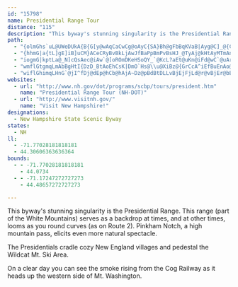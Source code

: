 ```yaml
---
id: "15798"
name: Presidential Range Tour
distance: "115"
description: "This byway's stunning singularity is the Presidential Range. This range (part of the White Mountains) serves as a backdrop at times, and at other times, looms as you round curves (as on route 2)."
path:
  - "{olmGhs`uL@UWeDUkA{B{G[y@wAqCaCwCg@oAyC{SA}Bh@gFbBqKVaB|Ayg@C]_@{Cm@}DgAyHg@yCk@gB}AsCGQq@_A_AaAcCsCwBkDgAeCaAiDyBcLgBaKwAgHoBqKo@aFoAqFY{BoAmUe@cO{AyZc@_EeBcKiAeEuLi`@cDsL{@oCgAuB}AwB}@w@qAgA}A}@gBc@mBYcDOcAQsAm@eBy@aB}AiBiDeA_DM{@WiDIkAe@kU?_AGkIYiGUuJCuBPeIl@gD|BsJtDqNlIy]fB{Hl@{BnAaDdC_GfI{P`BwDdByEn@}Bp@_ENkBFsBGmFWgDe@gC{@aD{@eCqGyKmGwJmDwFyDsGgCsDg@aAgFcIaHcKgEeHaDcFw@oAuBsCwE}EcEuDoD{CyC{BaEoByCgA}EqAaCa@aAOeEW_K{A_Bc@kCyAsDkDgBuAwGoG_DsB{B_ByD_DoCqB}BuAcBu@}AYoDe@cEk@sCaAaDyAsA}@sCsBoC_D}A_BmEyFwDoE{DsF{@{A}@mBuDsKyB_FiBsDoAkBuGmIoKcOaDcEcL}PeDkEiAqAgAq@sCaAmBoA}@_AyAiCuCqHGe@D{@"
  - "{hhmG|a{tL]gE]iB]uCM}ACeCRyBvBkLjAwJfBaPpBmPvBsHJ_@TyAj@kHtAyMTmAn@{AzFuJvCaEr@cBVeAToCFsHEiE{Ayj@uAsa@c@kP[cR]iNsAgd@"
  - "iogmG|kptLa@_N]cQsAec@iAw`@[oROmDKeHSoQY_`@KcL?aEt@uKn@iFd@wC`@uArAeDzFmI|BkB^k@j@cCp@wBdDyQxBqIlCmHlAmCpAgCxBwC`LmPhB}CZw@|AuK^_Av@gApDuCzB{CnAyBz@sBz@oEbAcHzA_IzAaKxBkMDsBOoAOeAsCeGmByEqAmCaAqAiA_AwAaBg@kAmAaGe@wCk@gCS}AMgCPuCbAsGn@}CDoBU}BaAiF_@eCGyC@gCQ_F[iDQ}AqBkJQoBHcCX{CHcB?oDKoAaAaDeAuBoAaBuBmB_BaAiA}@i@m@q@qAWy@U{AOwBCwBRoBxAqKhA_H~@eDdCqG~@gCrAoGn@sEDeBG}DMqBgEuRuB}HsFyTgB{Dw@}BSqAWyE{@_UBuA`@oCtAiCtA}CbDcGTYh@cAdB}Dn@cBt@}Ch@mD\\wDd@gLNqF?c@S{BoAiHKqBPgF`@gDr@aDHaAJgB^uA|AiEp@yCtAuH"
  - "wmflGtgmqLmAbBgHtI{DzD_BtAoEhCsK|DmO`Hs@\\u@XiBz@{GrCcA^iEfBuEnAo@JsBPkA@u@Fc@Jk@FqAZm@Hq@q@aEaD}C}BiAc@qAC_ABu@Na@Xq@nA]|@}@[kBKeA?}ADiAFwFp@sAT_BL{ATmCK_A?}BUw@QsBw@eAg@qAe@oD{Au@_@uAY}@?_AFkAXq@R}@v@uBhA_EvAeDlAq@Zk@PcA`@}@z@uAhB_@p@w@fAq@jAUl@y@jAi@vAoFlLaAbCg@`AgA`BsAtAaBjAkAl@wIrCa@Xu@z@iA|AqBvBuD|E_@n@g@~@qA`EUjBCx@@fCNzDLfBBlCMnEMvCc@vEOhASn@]v@kAhBm@v@o@t@sAtA}EfDeB|AeBxBWf@_@|@mAlDo@nBe@|@_BzBcDtCgDrDuCnEkC~Eq@bBeA`Bq@v@s@d@}A^_ADqCZy@VyAl@wAb@gE~AeDdBmDtAg@Ng@Je@Du@Ao@@}CUyAHsBb@eBbAyBx@UDQF}@LyB\\uBh@aGzBg@Vc@XgBrBwBrEq@z@_Ax@mAn@cAZsE~@yA`@}AVk@HgAFe@?SEaDeAaGcB{@[qKmBuDe@mAB[Dw@X_Af@m@h@e@n@cAlBg@zAu@hBo@jAm@x@g@b@m@^wOvFw@\\qAfAaAbAoCtEyBfDsFpGmAjAoJhHWJsNpJaAl@cDbCaB~@yAp@eCx@uFxA_BZoADcC?aBPuA`@o@^_Ap@cAnAoFtH{ApAoDtDyBhBkD`CmHvE_FtCyEzC_CbCuArBq@~AsBtFwAjDaAxAq@h@kAf@sANiAIoAQ{D_BsC_A_B[cRUoB?gAT}AbAaBxAkAlA{BrDgBpC{AjBgAfAgB~@eCt@wALkACkBBsI}AgC_@}GmA_A]aA{@qAeBw@{AcA{DWi@c@a@]YIKWQ_@QmAQyAAqBP}Bf@kAVoAFyAM}FcAgAIoAB_HbBuFjAiBToCNgDGiCMsH}@kIqBoBs@kJcE}L}Fk@q@u@gBc@oAk@uAuBcLeAkGuCuOa@uA{@aC{@yAiAqA_JoG_DcC}FuEqOmLoJoHmAeAqGoJc@_@w@g@eAa@u@McBE{A@wAVmDz@}@HiDEgBGkAMoB_@_HeDaAK}@BcBXuAFcBOqCcAsEkCyBgBgAgAeCsD_GgJmAeBqBuBkBoAkBy@yAc@cBQeAEmC?_CDoF@wRV{D?}B_@kAg@iAs@yAwAo@q@sDqEqBmB_B_AuCy@mFiAaCk@gBMkABqEp@aCFmAKcGgBaK}DwVsHuDeAoBa@cBQuBEsB?gK~@_DTuDDoDKmC]{Cu@kDqAuEaCq[}QuGaCqCiAeHcD}JkFqGiEiA{@aBiBaA}Am@oAoF}MmDkIgFyLwCgHmB_EuAmBoImJaA}@uAm@sAYmBJmD\\aBIcC_@wIoBaAg@iOeOIGaAmA}IeTIOeC_Go@iAqAyAoAcA_Bq@sCq@{Dg@yBg@gAg@}@_AiAwAg@cAe@{Ao@wDeDkTq@eBeC}DeD_F_AgAiAu@w@]iBS{X[gJSOFqK[eBc@eBu@qL_IsAYiA?cAXgEjCcBl@uANcAEeF_AMMO?{JwBaAEgPf@{ERmCbP{E|ZIXObA_AjDgFzOaO`e@sA|FQhAMP}@dEm@~Aa@p@mAx@kGfBm@TwBjAc@`B@nGNlM?lANlLK~DQrBoB|LkAhGiAhGg@|C{@~HSxBMvDF|BnArM^zCl@fDjB`HhAxDjApC|AbCjCvCji@z[nHhEfA~@lAvAxAxBlA|BdAtCj@jCzBnPRfAnAtJp@hE|DbThD~P~J|h@P~@jApFfCpMnBhIJVzGrXhBrGbBtGbD`NpE|R?HfAhEnEzQJl@|AdG~CxMp@zDx@zFd@zFBvBEfRMvTG`TL`LThDr@tHn@pHrAjS`@vEj@rD`@tBbL`g@fAjFj@|DbAhNVvFNpAfBbWFtAzAnWTlDl@vGRtCn@|FtC`PtAfGhCbK~@tCvFpPbBrDtHlN|CtGv@xB~@rD\\rBb@lFGtFJzP?tGSrEQ|BeApGKtABbJNfMG|EUbEk@rG_@rDEpB?~GFpCBlFUbEa@rEeBjO}@vKeEl\\uBhMq@rG]pEW`HM~Ea@dFs@zFc@vCaB|M[fBi@zAkAxBcDpEuBbDy@nBw@xC{B~KiBnKeCdOe@bBaAvBwF~I}CrFyC~Fg@jAqAfBcDlDiC|CsCxDcCzDoAxAqHjGgE|DuHjJaEhFgD~D_AnA}RlViHxImLnMsEzEsJ`LwSnViLnMqGvHwAlBcAxB}AbEaAxCwBpHw@fBgBdCyFzGmBpCaArBoEdKkBdFgBbFyDbKoCpGgVji@wBbFoFtMsChGsClGyAzDaBtDaIfQ_DjGyE|HqEtHs@rAsChFqCvEu@fBw@fC_AhDwDxOwElQgBvHcGbYmI~^kArDoG`Q}ApEsAxCyAvC}Phj@cCbIg@jAgDvFmAvCiA~D}@tEs@dD{@`C{BhEgAfBgCjCmE~GuNzPiB`CkArBiDdHoH~PiApA{@r@uDjAkBv@sF~CqFxCeDbBaJlDgKvEcHzCcOjGoIvDwL~EeAz@sCjCiDtCiNfMkHjH_CtB{D~CaCpAyA~AmCtGaHrLmKzPmDfH_DvF_Wla@eE~GmFfJqDzFgH|KeBdCsEzFa@b@t@MxA_@`Bi@r@AFD^NzAnBnEbFzDdE`DhCnAx@n@PrAM|A_@t@JhD`BfBXnHB`ELjBM`M}B|BYzGVjG\\nHxAnC\\tCh@pGtA`HnBxBj@~I`DfEvAnCjAlCv@jWdFvLjBtBV`AFfOZnDBbBMdBQfCCpC@hOzAzBb@bDtAdGvDpFvDdHtF`HvFdFnEfBrAfBp@bBXrE`@p@LhAZlClAxBxA`C`CzBjBdIzEfAt@xBxClJbQx@z@|AdA~Ah@HFZF~CjA~AJ`BMlAWtAu@jCaBvHeFz@KzBPpEfA`AHrD?zBWrGcA~DU|AB~Ap@xFnDvFrDrAr@`Bf@pAVjDX|Gp@tNlDrKtBhHnB`OjEtEt@tEp@rGlBzB`AlErAnEdB|Bv@rAV`FZtAP~Ar@rFvE~AdAzA`@`BNdHXlAZ~Ap@vAjArP~OlCvBrGrDnBlB`CxBjFrDt@\\l@j@pEzBd@`@"
  - "wiflGhimqLHnG`@jI^fDj@dEp@hCb@hAjA~Dz@pBdBtDLLvBjEjFjLd@r@vBjEr@bB`AlBzAjD^rApAzHz@~DtDjN|@|Cd@`Ap@fAbAz@tAn@n@Lz@BfCQV?pAIbCIxA?hAHjLlCbLvC~GnBzLrDr@Vp@PrAl@jAx@bAbAxB|ClC`E~@lBfAnCh@bBhEv]j@pDPfFLhHZ~IPjDpBnOlAdLn@bGv@xJfAzOx@`S\\zFVzFl@vKj@`F|@bGT`D?t@Gp@OnD@`CtB|ZxBvd@TvC~@vGfAtG?l@JhC^vCR|BlBx_@pAvXDlCEhKn@~XC`A@bAWpQCbDFrBNjCfAhL|CvVdEh\\bArHBXtAtHp@jDjGzXTdBDpBOtB]~Ba@lAgDxHu@bCkPjt@_@|COvDCvD@vDDdCpBrJ`DhKPjAf@nKTxCThFBfDGlF_@fJGtDDvF~@fP?tB_@fC}ChMYbBmBtEyCdF}@bBS`AUbBq@tBe@hBo@jAq@z@uCnAiObIsDjCyChCyDfHqAvBkBxBcC~BoC|AqChAeAXab@pHgEh@oAJiBBgD[}J_Cm]uIcGqAoAQgBGqA?uBXcCp@cE~AeE`AuOjCiGn@uFHuUP_DGeDRw@RyBnAiF`FyMtLgA`A}CrBmCjAmDdAsCl@kHl@eE@sBK_CUcGs@aBIgB?_BRgA`@mAp@eA|@mEpEiE|DuHvGaAf@mAf@mB`@gN|AwKhAcNpA_KfAgBBkACaDaAaC{AaCcB{FsDaAi@_A[{AQ_AE}@DoATqBt@cEnBq@Teg@tUu@t@}@nB_F|Kk@|As@rDm@`EKxAGvBF`DUlGWnFQdBUnA{@nCi@vAeCxE}FbNaBjEi@lBWtCiAfOiD`Rq@pCq@hBcAtAcE|B}@X{@J_ERiCZiBd@yBnAwHfHqC|BiCdC{AlAiAr@mB~@wNvFyBdAyFtE_BvAkBz@sF|BeEvB{G|DyMtIcAb@cRfEaCl@aAJ_A@w@C}B[cCo@uDqAkN{HiA}@wBkCmAgAcB}@qBg@gC[wCTsBh@}B|@cJxCcAFqFKq@P[XuBjDsDhEyDlDGHuBTi@T{@l@YZqCxDuDjEwDjDg@Tw@@o@KqD{Ac@Ko@Ow@Eg@Dc@Py@z@w@pAo@pAQh@}@rBuItKuDhEwAdBqChEaAnAgBbBkB~AqA~@cIbEaATFj@Cl@e@dASRg@|@ANy@dBkAPm@j@m@bA_@^oAx@o@j@sBtCKVe@|@K\\U^qCvBcBtAILaCxAeAd@wC`AcAz@Yj@HlAA|Ay@lBo@p@_@H]G]SYDu@b@_AAIFo@\\]H_@?_@WSIa@J]Ze@VkA?s@Tw@l@}@LoAc@g@?a@DWPi@~@GPOLw@Hc@p@@Ne@z@YPo@A]H}@j@WHQEMQ_@YgEtGmFlKkDrHw@~Aq@nA}EzHwCbH_AfBkCdE}@bBoC|DyAbDsD|IoA`D{@nCoAzF{CtJ_BhDkCzEqApB{AhBeBbBuA|@wAz@}BbAwGhD{Ap@c@dA_@VgBv@wIbEmA`As@dAa@p@gDvJsA`DkA`DcGdOsChHk@dBuCxGqDfJwAjE_@vCOvCEfDD`ET~Cl@dGtDd\\t@~Fz@|FdDxVfAlH|Hnl@RrBBfDIfB]`Cc@zA_C|EsFrIkAzCqAtDeAnDiEfQiAjFkBzMk@vEu@lDmBjIs@dEg@nFIvBFxBBl@`@pBjAnEr@rBxDhKTnA~@vKPrAlCxHh@hCVzBAjAgDjSKzAb@vME~Ac@rDY~Am@pBc@x@cAxA"
websites:
  - url: "http://www.nh.gov/dot/programs/scbp/tours/president.htm"
    name: "Presidential Range Tour (NH-DOT)"
  - url: "http://www.visitnh.gov/"
    name: "Visit New Hampshire!"
designations:
  - New Hampshire State Scenic Byway
states:
  - NH
ll:
  - -71.77028181818181
  - 44.30606363636364
bounds:
  - - -71.77028181818181
    - 44.0734
  - - -71.17247272727273
    - 44.48657272727273

---
```


This byway's stunning singularity is the Presidential Range. This range (part of the White Mountains) serves as a backdrop at times, and at other times, looms as you round curves (as on Route 2). Pinkham Notch, a high mountain pass, elicits even more natural spectacle.

The Presidentials cradle cozy New England villages and pedestal the Wildcat Mt. Ski Area.

On a clear day you can see the smoke rising from the Cog Railway as it heads up the western side of Mt. Washington.
